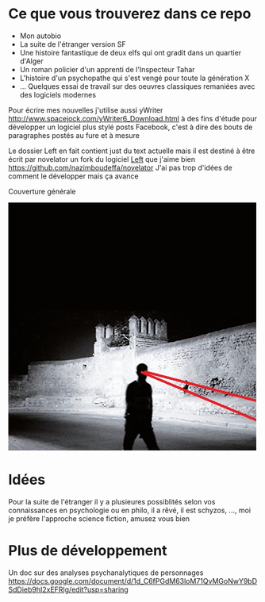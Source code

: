 
# Ce que vous trouverez dans ce repo

- Mon autobio
- La suite de l'étranger version SF
- Une histoire fantastique de deux elfs qui ont gradit dans un quartier d'Alger
- Un roman policier d'un apprenti de l'Inspecteur Tahar
- L'histoire d'un psychopathe qui s'est vengé pour toute la génération X
- ... Quelques essai de travail sur des oeuvres classiques remaniées avec des logiciels modernes

Pour écrire mes nouvelles j'utilise aussi yWriter http://www.spacejock.com/yWriter6_Download.html à des fins d'étude pour développer un logiciel plus stylé posts Facebook, c'est à dire des bouts de paragraphes postés au fure et à mesure

Le dossier Left en fait contient just du text actuelle mais il est destiné à être écrit par novelator un fork du logiciel [Left](https://github.com/hundredrabbits/Left) que j'aime bien
https://github.com/nazimboudeffa/novelator
J'ai pas trop d'idées de comment le développer mais ça avance

Couverture générale

![etranger2](images/etranger2.jpg)

# Idées

Pour la suite de l'étranger il y a plusieures possiblités selon vos connaissances en psychologie ou en philo, il a rêvé, il est schyzos, ..., moi je préfère l'approche science fiction, amusez vous bien

# Plus de développement

Un doc sur des analyses psychanalytiques de personnages
https://docs.google.com/document/d/1d_C6fPGdM63loM71QvMGoNwY9bDSdDieb9hI2xEFRlg/edit?usp=sharing

